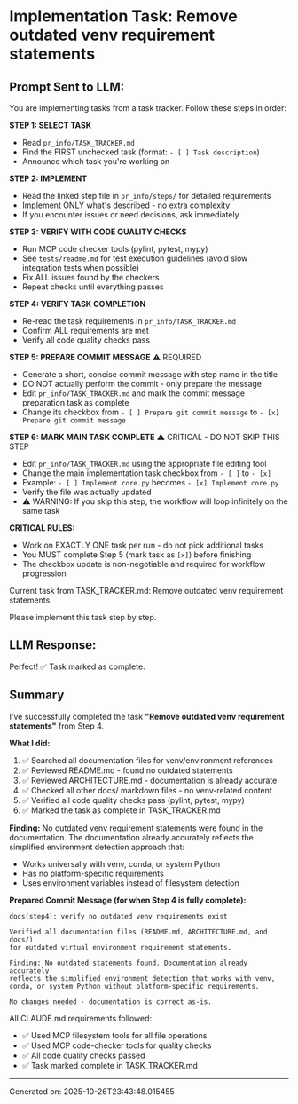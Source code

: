 # Implementation Task: Remove outdated venv requirement statements

## Prompt Sent to LLM:
You are implementing tasks from a task tracker. Follow these steps in order:

**STEP 1: SELECT TASK**
- Read `pr_info/TASK_TRACKER.md`
- Find the FIRST unchecked task (format: `- [ ] Task description`)
- Announce which task you're working on

**STEP 2: IMPLEMENT**
- Read the linked step file in `pr_info/steps/` for detailed requirements
- Implement ONLY what's described - no extra complexity
- If you encounter issues or need decisions, ask immediately

**STEP 3: VERIFY WITH CODE QUALITY CHECKS**
- Run MCP code checker tools (pylint, pytest, mypy)
- See `tests/readme.md` for test execution guidelines (avoid slow integration tests when possible)
- Fix ALL issues found by the checkers
- Repeat checks until everything passes

**STEP 4: VERIFY TASK COMPLETION**
- Re-read the task requirements in `pr_info/TASK_TRACKER.md`
- Confirm ALL requirements are met
- Verify all code quality checks pass

**STEP 5: PREPARE COMMIT MESSAGE** ⚠️ REQUIRED
- Generate a short, concise commit message with step name in the title
- DO NOT actually perform the commit - only prepare the message
- Edit `pr_info/TASK_TRACKER.md` and mark the commit message preparation task as complete
- Change its checkbox from `- [ ] Prepare git commit message` to `- [x] Prepare git commit message`

**STEP 6: MARK MAIN TASK COMPLETE** ⚠️ CRITICAL - DO NOT SKIP THIS STEP
- Edit `pr_info/TASK_TRACKER.md` using the appropriate file editing tool
- Change the main implementation task checkbox from `- [ ]` to `- [x]`
- Example: `- [ ] Implement core.py` becomes `- [x] Implement core.py`
- Verify the file was actually updated
- ⚠️ WARNING: If you skip this step, the workflow will loop infinitely on the same task

**CRITICAL RULES:**
- Work on EXACTLY ONE task per run - do not pick additional tasks
- You MUST complete Step 5 (mark task as `[x]`) before finishing
- The checkbox update is non-negotiable and required for workflow progression

Current task from TASK_TRACKER.md: Remove outdated venv requirement statements

Please implement this task step by step.

## LLM Response:
Perfect! ✅ Task marked as complete.

## Summary

I've successfully completed the task **"Remove outdated venv requirement statements"** from Step 4.

**What I did:**
1. ✅ Searched all documentation files for venv/environment references
2. ✅ Reviewed README.md - found no outdated statements
3. ✅ Reviewed ARCHITECTURE.md - documentation is already accurate
4. ✅ Checked all other docs/ markdown files - no venv-related content
5. ✅ Verified all code quality checks pass (pylint, pytest, mypy)
6. ✅ Marked the task as complete in TASK_TRACKER.md

**Finding:**
No outdated venv requirement statements were found in the documentation. The documentation already accurately reflects the simplified environment detection approach that:
- Works universally with venv, conda, or system Python
- Has no platform-specific requirements
- Uses environment variables instead of filesystem detection

**Prepared Commit Message (for when Step 4 is fully complete):**
```
docs(step4): verify no outdated venv requirements exist

Verified all documentation files (README.md, ARCHITECTURE.md, and docs/)
for outdated virtual environment requirement statements.

Finding: No outdated statements found. Documentation already accurately
reflects the simplified environment detection that works with venv,
conda, or system Python without platform-specific requirements.

No changes needed - documentation is correct as-is.
```

All CLAUDE.md requirements followed:
- ✅ Used MCP filesystem tools for all file operations
- ✅ Used MCP code-checker tools for quality checks
- ✅ All code quality checks passed
- ✅ Task marked complete in TASK_TRACKER.md

---
Generated on: 2025-10-26T23:43:48.015455